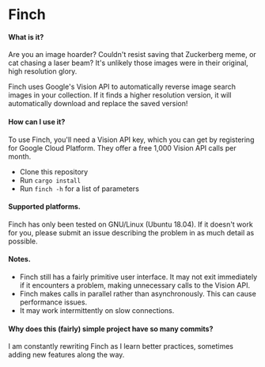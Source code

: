 # Finch

#### What is it?
Are you an image hoarder? Couldn't resist saving that Zuckerberg meme, or cat chasing a laser beam? It's unlikely those images were in their original, high resolution glory.

Finch uses Google's Vision API to automatically reverse image search images in your collection. If it finds a higher resolution version, it will automatically download and replace the saved version!

#### How can I use it?
To use Finch, you'll need a Vision API key, which you can get by registering for Google Cloud Platform. They offer a free 1,000 Vision API calls per month.

- Clone this repository
- Run `cargo install`
- Run `finch -h` for a list of parameters

#### Supported platforms.
Finch has only been tested on GNU/Linux (Ubuntu 18.04). If it doesn't work for you, please submit an issue describing the problem in as much detail as possible.

#### Notes.
- Finch still has a fairly primitive user interface. It may not exit immediately if it encounters a problem, making unnecessary calls to the Vision API. 
- Finch makes calls in parallel rather than asynchronously. This can cause performance issues.
- It may work intermittently on slow connections.

#### Why does this (fairly) simple project have so many commits?
I am constantly rewriting Finch as I learn better practices, sometimes adding new features along the way.